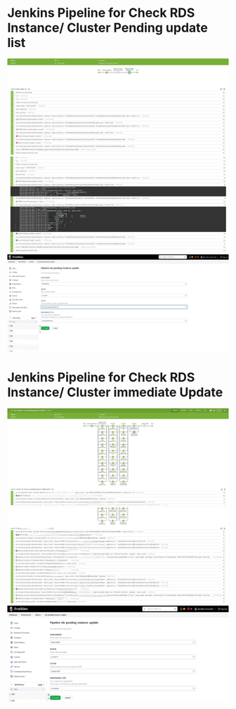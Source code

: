 # Jenkins Pipeline for Check RDS Instance/ Cluster Pending update list

![](images/jenkins-pipeline-for-check-pending-update-list_1.png)
![](images/jenkins-pipeline-for-check-pending-update-list_2.png)
![](images/jenkins-pipeline-for-check-pending-update-list-parameters-veiw.png)


# Jenkins Pipeline for Check RDS Instance/ Cluster immediate Update

![](images/jenkins-pipeline-for-immediate-update_1.png)
![](images/jenkins-pipeline-for-immediate-update_2.png)
![](images/jenkins-pipeline-for-immediate-update_parameter-view.png)
